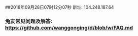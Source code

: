 ##2018年09月28日07时12分07秒 新址: 104.248.187.64
### 兔友常见问题及解答: https://github.com/wanggonging/d/blob/w/FAQ.md
